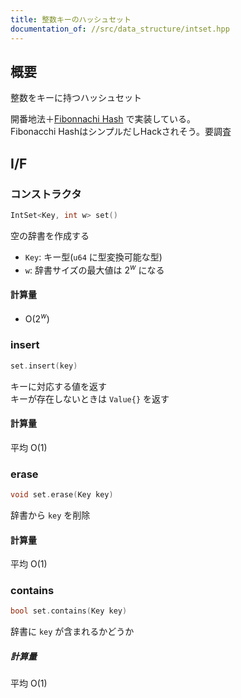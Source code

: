 ```yaml
---
title: 整数キーのハッシュセット
documentation_of: //src/data_structure/intset.hpp
---
```


## 概要

整数をキーに持つハッシュセット

開番地法＋[Fibonnachi Hash](https://en.wikipedia.org/wiki/Hash_function#Fibonacci_hashing) で実装している。  
Fibonacchi HashはシンプルだしHackされそう。要調査

## I/F

### コンストラクタ

```cpp
IntSet<Key, int w> set()
```

空の辞書を作成する

- `Key`: キー型(`u64` に型変換可能な型)
- `w`: 辞書サイズの最大値は $2^w$ になる

#### 計算量

- $\mathrm{O}(2^w)$

### insert

```cpp
set.insert(key)
```

キーに対応する値を返す  
キーが存在しないときは `Value{}` を返す

#### 計算量

平均 $\mathrm{O}(1)$

### erase

```cpp
void set.erase(Key key)
```

辞書から `key` を削除

#### 計算量

平均 $\mathrm{O}(1)$

### contains

```cpp
bool set.contains(Key key)
```

辞書に `key` が含まれるかどうか

##### 計算量

平均 $\mathrm{O}(1)$
